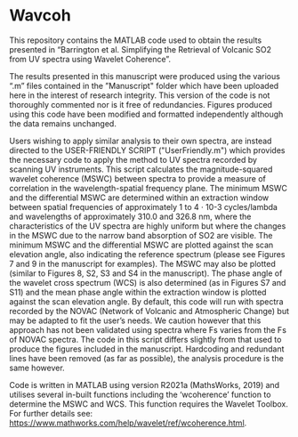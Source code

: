 # Wavcoh

This repository contains the MATLAB code used to obtain the results presented in “Barrington et al. Simplifying the Retrieval of Volcanic SO2 from UV spectra using Wavelet Coherence”.

The results presented in this manuscript were produced using the various “.m” files contained in the ”Manuscript" folder which have been uploaded here in the interest of research integrity. This version of the code is not thoroughly commented nor is it free of redundancies. Figures produced using this code have been modified and formatted independently although the data remains unchanged.

Users wishing to apply similar analysis to their own spectra, are instead directed to the USER-FRIENDLY SCRIPT ("UserFriendly.m") which provides the necessary code to apply the method to UV spectra recorded by scanning UV instruments. This script calculates the magnitude-squared wavelet coherence (MSWC) between spectra to provide a measure of correlation in the wavelength-spatial frequency plane. The minimum MSWC and the differential MSWC are determined within an extraction window between spatial frequencies of approximately 1 to 4 · 10-3 cycles/lambda and wavelengths of approximately 310.0 and 326.8 nm, where the characteristics of the UV spectra are highly uniform but where the changes in the MSWC due to the narrow band absorption of SO2 are visible. The minimum MSWC and the differential MSWC are plotted against the scan elevation angle, also indicating the reference spectrum (please see Figures 7 and 9 in the manuscript for examples). The MSWC may also be plotted (similar to Figures 8, S2, S3 and S4 in the manuscript). The phase angle of the wavelet cross spectrum (WCS) is also determined (as in Figures S7 and S11) and the mean phase angle within the extraction window is plotted against the scan elevation angle. By default, this code will run with spectra recorded by the NOVAC (Network of Volcanic and Atmospheric Change) but may be adapted to fit the user’s needs. We caution however that this approach has not been validated using spectra where Fs varies from the Fs of NOVAC spectra. The code in this script differs slightly from that used to produce the figures included in the manuscript. Hardcoding and redundant lines have been removed (as far as possible), the analysis procedure is the same however. 

Code is written in MATLAB using version R2021a (MathsWorks, 2019) and utilises several in-built functions including the ‘wcoherence’ function to determine the MSWC and WCS. This function requires the Wavelet Toolbox. For further details see: https://www.mathworks.com/help/wavelet/ref/wcoherence.html.
